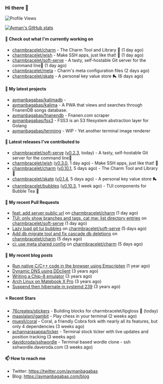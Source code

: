 ### Hi there 👋

![Profile Views](https://komarev.com/ghpvc/?username=aymanbagabas&label=PROFILE+VIEWS)

[![Ayman's GitHub stats](https://github-readme-stats.vercel.app/api?username=aymanbagabas&count_private=true&show_icons=true)](https://github.com/anuraghazra/github-readme-stats)

#### 👷 Check out what I'm currently working on

- [charmbracelet/charm](https://github.com/charmbracelet/charm) - The Charm Tool and Library 🌟 (1 day ago)
- [charmbracelet/wish](https://github.com/charmbracelet/wish) - Make SSH apps, just like that! 💫 (1 day ago)
- [charmbracelet/soft-serve](https://github.com/charmbracelet/soft-serve) - A tasty, self-hostable Git server for the command line🍦 (1 day ago)
- [charmbracelet/meta](https://github.com/charmbracelet/meta) - Charm&#39;s meta configuration files (2 days ago)
- [charmbracelet/skate](https://github.com/charmbracelet/skate) - A personal key value store 🛼 (6 days ago)

#### 🌱 My latest projects

- [aymanbagabas/kalimadb](https://github.com/aymanbagabas/kalimadb) - 
- [aymanbagabas/kalima](https://github.com/aymanbagabas/kalima) - A PWA that views and searches through FnanenDB songs database.
- [aymanbagabas/fnanendb](https://github.com/aymanbagabas/fnanendb) - Fnanen.com scraper
- [aymanbagabas/fss3](https://github.com/aymanbagabas/fss3) - FSS3 is an S3 filesystem abstraction layer for Golang
- [aymanbagabas/termimg](https://github.com/aymanbagabas/termimg) - WIP - Yet another terminal image renderer

#### 🔭 Latest releases I've contributed to

- [charmbracelet/soft-serve](https://github.com/charmbracelet/soft-serve) ([v0.2.3](https://github.com/charmbracelet/soft-serve/releases/tag/v0.2.3), today) - A tasty, self-hostable Git server for the command line🍦
- [charmbracelet/wish](https://github.com/charmbracelet/wish) ([v0.3.0](https://github.com/charmbracelet/wish/releases/tag/v0.3.0), 1 day ago) - Make SSH apps, just like that! 💫
- [charmbracelet/charm](https://github.com/charmbracelet/charm) ([v0.10.1](https://github.com/charmbracelet/charm/releases/tag/v0.10.1), 5 days ago) - The Charm Tool and Library 🌟
- [charmbracelet/skate](https://github.com/charmbracelet/skate) ([v0.1.4](https://github.com/charmbracelet/skate/releases/tag/v0.1.4), 5 days ago) - A personal key value store 🛼
- [charmbracelet/bubbles](https://github.com/charmbracelet/bubbles) ([v0.10.3](https://github.com/charmbracelet/bubbles/releases/tag/v0.10.3), 1 week ago) - TUI components for Bubble Tea 🍡

#### 🔨 My recent Pull Requests

- [feat: add server public url](https://github.com/charmbracelet/charm/pull/89) on [charmbracelet/charm](https://github.com/charmbracelet/charm) (1 day ago)
- [TUI: only show branches and tags, cat mw: list directory entries](https://github.com/charmbracelet/soft-serve/pull/92) on [charmbracelet/soft-serve](https://github.com/charmbracelet/soft-serve) (1 day ago)
- [Lazy load git tui bubbles](https://github.com/charmbracelet/soft-serve/pull/91) on [charmbracelet/soft-serve](https://github.com/charmbracelet/soft-serve) (5 days ago)
- [Add db migrate tool and fix cascade db deletions](https://github.com/charmbracelet/charm/pull/87) on [charmbracelet/charm](https://github.com/charmbracelet/charm) (5 days ago)
- [ci: use meta shared config](https://github.com/charmbracelet/charm/pull/86) on [charmbracelet/charm](https://github.com/charmbracelet/charm) (5 days ago)

#### 📜 My recent blog posts

- [Run native C/C&#43;&#43; code in the browser using Emscripten](https://aymanbagabas.com/blog/2020/11/18/run-native-c-c&#43;&#43;-code-in-the-browser-using-emscripten.html) (1 year ago)
- [Dynamic DNS using DDclient](https://aymanbagabas.com/blog/2019/02/16/dynamic-dns-using-ddclient.html) (3 years ago)
- [Writing a Chip-8 emulator](https://aymanbagabas.com/blog/2018/09/17/chip-8-emulator.html) (3 years ago)
- [Arch Linux on Matebook X Pro](https://aymanbagabas.com/blog/2018/07/23/archlinux-on-matebook-x-pro.html) (3 years ago)
- [Suspend then hibernate in systemd 239](https://aymanbagabas.com/blog/2018/07/18/suspend-then-hibernate.html) (3 years ago)

#### ⭐ Recent Stars

- [76creates/stickers](https://github.com/76creates/stickers) - Building blocks for charmbracelet/lipgloss 👾 (today)
- [maaslalani/gambit](https://github.com/maaslalani/gambit) - Play chess in your terminal (2 weeks ago)
- [muesli/coral](https://github.com/muesli/coral) - Coral, a friendly Cobra fork with nearly all its features, but only 4 dependencies (3 weeks ago)
- [achannarasappa/ticker](https://github.com/achannarasappa/ticker) - Terminal stock ticker with live updates and position tracking (3 weeks ago)
- [davidcroda/sshwordle](https://github.com/davidcroda/sshwordle) - Terminal based wordle clone - ssh sshwordle.daveroda.com (3 weeks ago)

#### 📫 How to reach me

- Twitter: https://twitter.com/aymanbagabas
- Blog: https://aymanbagabas.com/blog
